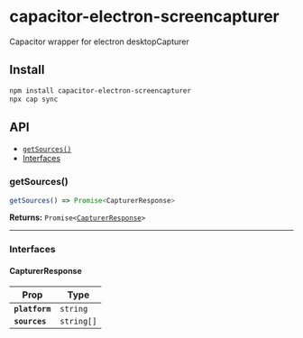# capacitor-electron-screencapturer

Capacitor wrapper for electron desktopCapturer

## Install

```bash
npm install capacitor-electron-screencapturer
npx cap sync
```

## API

<docgen-index>

* [`getSources()`](#getsources)
* [Interfaces](#interfaces)

</docgen-index>

<docgen-api>
<!--Update the source file JSDoc comments and rerun docgen to update the docs below-->

### getSources()

```typescript
getSources() => Promise<CapturerResponse>
```

**Returns:** <code>Promise&lt;<a href="#capturerresponse">CapturerResponse</a>&gt;</code>

--------------------


### Interfaces


#### CapturerResponse

| Prop           | Type                  |
| -------------- | --------------------- |
| **`platform`** | <code>string</code>   |
| **`sources`**  | <code>string[]</code> |

</docgen-api>
